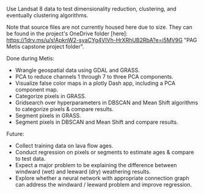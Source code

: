 Use Landsat 8 data to test dimensionality reduction, clustering, and eventually clustering algorithms.

Note that source files are not currently housed here due to size. They can be found in the project's OneDrive folder [here]: https://1drv.ms/u/s!ApknW2-syaCYg4VIVh-HrXRhUB2RbA?e=i5MV9G	"PAG Metis capstone project folder".

Done during Metis:
* Wrangle geospatial data using GDAL and GRASS.
* PCA to reduce channels 1 through 7 to three PCA components.
* Visualize false color maps in a plotly Dash app, including a PCA component map.
* Categorize pixels in GRASS.
* Gridsearch over hyperparameters in DBSCAN and Mean Shift algorithms to categorize pixels & compare results.
* Segment pixels in GRASS.
* Segment pixels in DBSCAN and Mean Shift and compare results.

Future:
* Collect training data on lava flow ages.
* Conduct regression on pixels or segments to estimate ages & compare to test data.
* Expect a major problem to be explaining the difference between windward (wet) and leeward (dry) weathering results.
* Explore whether a neural network with appropriate connection graph can address the windward / leeward problem and improve regression.
